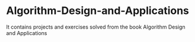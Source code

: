 # Algorithm-Design-and-Applications
It contains projects and exercises solved from the book Algorithm Design and Applications
